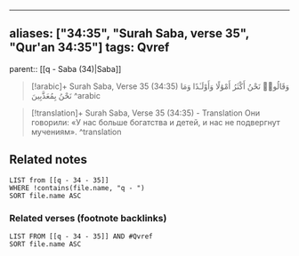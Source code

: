 
---
aliases: ["34:35", "Surah Saba, verse 35", "Qur'an 34:35"]
tags: Qvref
---

parent:: [[q - Saba (34)|Saba]]

> [!arabic]+ Surah Saba, Verse 35 (34:35)
> <span class="quran-arabic">وَقَالُوا۟ نَحْنُ أَكْثَرُ أَمْوَٰلًا وَأَوْلَـٰدًا وَمَا نَحْنُ بِمُعَذَّبِينَ</span>
^arabic

> [!translation]+ Surah Saba, Verse 35 (34:35) - Translation
> Они говорили: «У нас больше богатства и детей, и нас не подвергнут мучениям».
^translation



## Related notes
```dataview
LIST from [[q - 34 - 35]]
WHERE !contains(file.name, "q - ")
SORT file.name ASC
```

### Related verses (footnote backlinks)
```dataview
LIST FROM [[q - 34 - 35]] AND #Qvref
SORT file.name ASC
```

